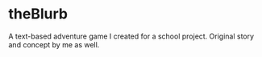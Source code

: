 # theBlurb
A text-based adventure game I created for a school project. Original story and concept by me as well.
